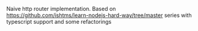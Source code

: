 Naive http router implementation. 
Based on https://github.com/ishtms/learn-nodejs-hard-way/tree/master series with typescript support and some refactorings
